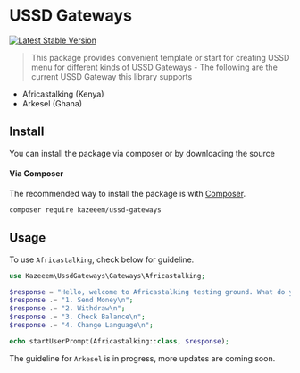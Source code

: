 # USSD Gateways

[![Latest Stable Version](https://img.shields.io/packagist/v/kazeeem/ussd-gateways)](https://packagist.org/packages/kazeeem/ussd-gateways)

> This package provides convenient template or start for creating USSD menu for different kinds of USSD Gateways - The following are the current USSD Gateway this library supports

- Africastalking (Kenya)
- Arkesel (Ghana)

## Install

You can install the package via composer or by downloading the source

#### Via Composer

The recommended way to install the package is with [Composer](http://getcomposer.org/).

```bash
composer require kazeeem/ussd-gateways
```

## Usage

To use `Africastalking`, check below for guideline.

```php
use Kazeeem\UssdGateways\Gateways\Africastalking;

$response = "Hello, welcome to Africastalking testing ground. What do you want to do today?\n";
$response .= "1. Send Money\n";
$response .= "2. Withdraw\n";
$response .= "3. Check Balance\n";
$response .= "4. Change Language\n";

echo startUserPrompt(Africastalking::class, $response);
```

The guideline for `Arkesel` is in progress, more updates are coming soon.